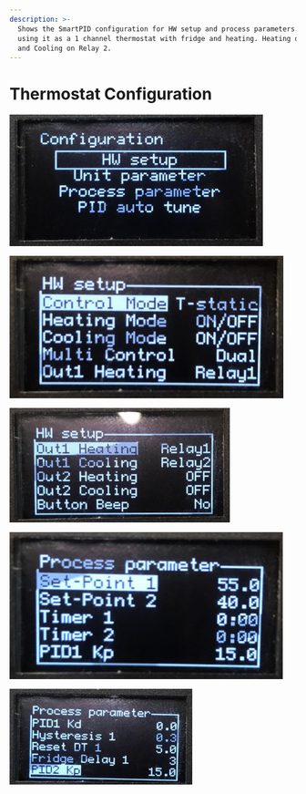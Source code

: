 ```yaml
---
description: >-
  Shows the SmartPID configuration for HW setup and process parameters when
  using it as a 1 channel thermostat with fridge and heating. Heating on Relay 1
  and Cooling on Relay 2.
---
```


# Thermostat Configuration

![](../../.gitbook/assets/image%20%2827%29.png)

![](../../.gitbook/assets/image%20%2861%29.png)

![](../../.gitbook/assets/image%20%2864%29.png)

![](../../.gitbook/assets/image%20%2811%29.png)

![](../../.gitbook/assets/image%20%2860%29.png)



